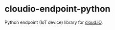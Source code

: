 # cloudio-endpoint-python
Python endpoint (IoT device) library for [cloud.iO](https://cloudio.hevs.ch).
